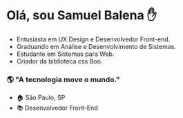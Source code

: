 # Olá, sou Samuel Balena ✋

- Entusiasta em UX Design e Desenvolvedor Front-end.
- Graduando em Análise e Desenvolvimento de Sistemas.
- Estudante em Sistemas para Web.
- Criador da biblioteca css Boo.

### 🌎  "A  **tecnologia**  move o mundo." 

-  🏠 São Paulo, SP
-  📚 Desenvolvedor Front-End

